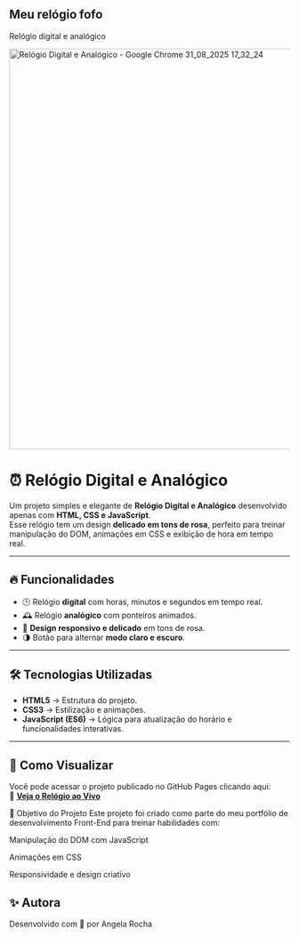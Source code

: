 ## Meu relógio fofo
Relógio digital e analógico

<img width="1024" height="720" alt="Relógio Digital e Analógico - Google Chrome 31_08_2025 17_32_24" src="https://github.com/user-attachments/assets/3c08ce41-b52f-4fde-93b5-fc898e8c7dbb" />

# ⏰ Relógio Digital e Analógico 

Um projeto simples e elegante de **Relógio Digital e Analógico** desenvolvido apenas com **HTML, CSS e JavaScript**.  
Esse relógio tem um design **delicado em tons de rosa**, perfeito para treinar manipulação do DOM, animações em CSS e exibição de hora em tempo real.

---

## 🔥 Funcionalidades
- 🕒 Relógio **digital** com horas, minutos e segundos em tempo real.
- 🕰️ Relógio **analógico** com ponteiros animados.
- 🎨 **Design responsivo e delicado** em tons de rosa.
- 🌗 Botão para alternar **modo claro e escuro**.

---

## 🛠️ Tecnologias Utilizadas
- **HTML5** → Estrutura do projeto.  
- **CSS3** → Estilização e animações.  
- **JavaScript (ES6)** → Lógica para atualização do horário e funcionalidades interativas.

---

## 🚀 Como Visualizar
Você pode acessar o projeto publicado no GitHub Pages clicando aqui:  
🔗 [**Veja o Relógio ao Vivo**](https://angela-silva.github.io/meu_relogio_fofo)


🎯 Objetivo do Projeto
Este projeto foi criado como parte do meu portfólio de desenvolvimento Front-End para treinar habilidades com:

Manipulação do DOM com JavaScript

Animações em CSS

Responsividade e design criativo

## ✨ Autora

Desenvolvido com 💖 por Angela Rocha
